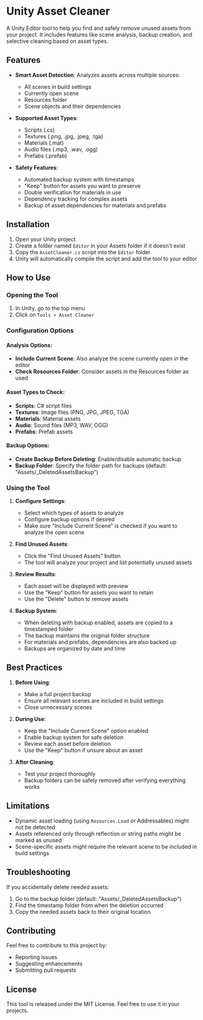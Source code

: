 # Unity Asset Cleaner

A Unity Editor tool to help you find and safely remove unused assets from your project. It includes features like scene analysis, backup creation, and selective cleaning based on asset types.

## Features

- **Smart Asset Detection**: Analyzes assets across multiple sources:
  - All scenes in build settings
  - Currently open scene
  - Resources folder
  - Scene objects and their dependencies

- **Supported Asset Types**:
  - Scripts (.cs)
  - Textures (.png, .jpg, .jpeg, .tga)
  - Materials (.mat)
  - Audio files (.mp3, .wav, .ogg)
  - Prefabs (.prefab)

- **Safety Features**:
  - Automated backup system with timestamps
  - "Keep" button for assets you want to preserve
  - Double verification for materials in use
  - Dependency tracking for complex assets
  - Backup of asset dependencies for materials and prefabs

## Installation

1. Open your Unity project
2. Create a folder named `Editor` in your Assets folder if it doesn't exist
3. Copy the `AssetCleaner.cs` script into the `Editor` folder
4. Unity will automatically compile the script and add the tool to your editor

## How to Use

### Opening the Tool
1. In Unity, go to the top menu
2. Click on `Tools > Asset Cleaner`

### Configuration Options

#### Analysis Options:
- **Include Current Scene**: Also analyze the scene currently open in the editor
- **Check Resources Folder**: Consider assets in the Resources folder as used

#### Asset Types to Check:
- **Scripts**: C# script files
- **Textures**: Image files (PNG, JPG, JPEG, TGA)
- **Materials**: Material assets
- **Audio**: Sound files (MP3, WAV, OGG)
- **Prefabs**: Prefab assets

#### Backup Options:
- **Create Backup Before Deleting**: Enable/disable automatic backup
- **Backup Folder**: Specify the folder path for backups (default: "Assets/_DeletedAssetsBackup")

### Using the Tool

1. **Configure Settings**:
   - Select which types of assets to analyze
   - Configure backup options if desired
   - Make sure "Include Current Scene" is checked if you want to analyze the open scene

2. **Find Unused Assets**:
   - Click the "Find Unused Assets" button
   - The tool will analyze your project and list potentially unused assets

3. **Review Results**:
   - Each asset will be displayed with preview
   - Use the "Keep" button for assets you want to retain
   - Use the "Delete" button to remove assets

4. **Backup System**:
   - When deleting with backup enabled, assets are copied to a timestamped folder
   - The backup maintains the original folder structure
   - For materials and prefabs, dependencies are also backed up
   - Backups are organized by date and time

## Best Practices

1. **Before Using**:
   - Make a full project backup
   - Ensure all relevant scenes are included in build settings
   - Close unnecessary scenes

2. **During Use**:
   - Keep the "Include Current Scene" option enabled
   - Enable backup system for safe deletion
   - Review each asset before deletion
   - Use the "Keep" button if unsure about an asset

3. **After Cleaning**:
   - Test your project thoroughly
   - Backup folders can be safely removed after verifying everything works

## Limitations

- Dynamic asset loading (using `Resources.Load` or Addressables) might not be detected
- Assets referenced only through reflection or string paths might be marked as unused
- Scene-specific assets might require the relevant scene to be included in build settings

## Troubleshooting

If you accidentally delete needed assets:
1. Go to the backup folder (default: "Assets/_DeletedAssetsBackup")
2. Find the timestamp folder from when the deletion occurred
3. Copy the needed assets back to their original location

## Contributing

Feel free to contribute to this project by:
- Reporting issues
- Suggesting enhancements
- Submitting pull requests

## License

This tool is released under the MIT License. Feel free to use it in your projects.
